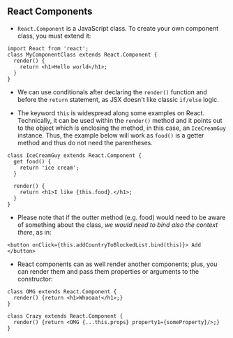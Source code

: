 React Components
----------------

* `React.Component` is a JavaScript class. To create your own component class, you must extend it:
```
import React from 'react';
class MyComponentClass extends React.Component {
  render() {
    return <h1>Hello world</h1>;
  }
}
```

* We can use conditionals after declaring the `render()` function and before the `return` statement, as JSX doesn't like classic `if/else` logic.

* The keyword `this` is widespread along some examples on React. Technically, it can be used within the `render()` method and it points out to the object which is enclosing the method, in this case, an `IceCreamGuy` instance. Thus, the example below will work as `food()` is a getter method and thus do not need the parentheses.
```
class IceCreamGuy extends React.Component {
  get food() {
    return 'ice cream';
  }

  render() {
    return <h1>I like {this.food}.</h1>;
  }
}
```

* Please note that if the outter method (e.g. food) would need to be aware of something about the class, _we would need to bind also the context there_, as in:
```
<button onClick={this.addCountryToBlockedList.bind(this)}> Add </button>
```

* React components can as well render another components; plus, you can render them and pass them properties or arguments to the constructor:
```
class OMG extends React.Component {
  render() {return <h1>Whooaa!</h1>;}
}

class Crazy extends React.Component {
  render() {return <OMG {...this.props} property1={someProperty}/>;}
}
```




